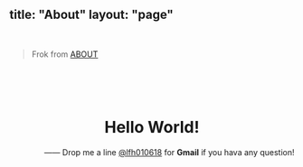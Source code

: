 title: "About"
layout: "page"
---
<br>

> Frok from  [ABOUT](//dfslfh.cn)

<br>

<br>

<br>

<center><h1>Hello World!</h1></center>
<div align=right>—— Drop me a line <a href="https://git.io/Jf55Z">@lfh010618</a> for <b>Gmail</b> if you hava any question!</div>

<br>

<br>

<br>

<br>

<br>

<br>

